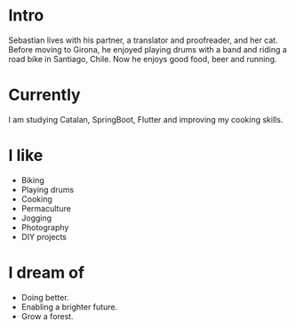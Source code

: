 
# Intro

Sebastian lives with his partner, a translator and proofreader, and her cat. Before moving to Girona, he enjoyed playing drums with a band and riding a road bike in Santiago, Chile. Now he enjoys good food, beer and running.

# Currently

I am studying Catalan, SpringBoot, Flutter and improving my cooking skills.

# I like

- Biking
- Playing drums
- Cooking
- Permaculture
- Jogging
- Photography
- DIY projects

# I dream of

- Doing better.
- Enabling a brighter future.
- Grow a forest.


